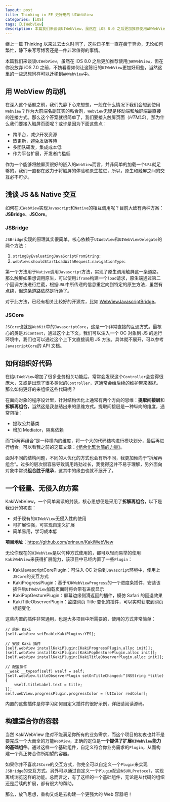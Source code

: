 ```yaml
---
layout: post
title: Thinking in FE 更好用的 UIWebView
categories: [iOS]
tags: [UIWebView]
description: 本篇我们来谈谈UIWebView，虽然在 iOS 8.0 之后更加推荐使用WKWebView，但在你没放弃 iOS 7.0 之前，不妨看看如何让这陈旧的UIWebView更加好用些，当然这里的一些思想同样可以迁移到WKWebView中。
---
```



继上一篇 Thinking 以来过去太久时间了，这些日子里一直在疲于奔命，无论如何繁忙，静下来写写博客还是一件非常值得的事情。

本篇我们来谈谈`UIWebView`，虽然在 iOS 8.0 之后更加推荐使用`WKWebView`，但在你没放弃 iOS 7.0 之前，不妨看看如何让这陈旧的`UIWebView`更加好用些，当然这里的一些思想同样可以迁移到`WKWebView`中。

<!--more-->

## 用 WebView 的动机

在深入这个话题之前，我们先静下心来想想，一般在什么情况下我们会想到使用`WebView`？作为大前端名副其实的粘合剂，`WebView`无疑是移动端和触屏端最直接的连接方式。那么这个答案就很简单了，我们要接入触屏页面（_HTML5_），那为什么我们要接入触屏页面呢？或许是因为下面这些点：

* 跨平台，减少开发资源
* 热更新，避免发版等待
* 多团队研发，集成成本低
* 作为平台扩展，开发者门槛低

作为一个能够将触屏页很好的嵌入的`WebView`而言，并非简单的加载一个`URL`就足够的，我们一直都在致力于将触屏的体验和原生拉进，所以，原生和触屏之间的交互必不可少。

## 浅谈 JS && Native 交互

如何在`UIWebView`实现`Javascript`和`Native`的相互调用呢？目前大致有两种方案：**JSBridge**、**JSCore**。

### JSBridge

`JSBridge`实现的原理其实很简单，核心依赖于`UIWebView`和`UIWebViewDelegate`的两个方法：

1. `stringByEvaluatingJavaScriptFromString:`
2. `webView:shouldStartLoadWithRequest:navigationType:`

第一个方法用于`Native`调用`Javascript`方法，实现了原生调用触屏这一条道路。那么触屏如果想调用原生，可以使用`iframe`构建一个`load`请求，原生端通过第二个回调方法进行拦截，根据`URL`中所传递的信息重定向到特定的原生方法，虽然有点绕，但这条道路依然是行通了。

对于此方法，已经有相关比较好的开源库，比如 [WebViewJavascriptBridge](https://github.com/marcuswestin/WebViewJavascriptBridge)。

### JSCore

`JSCore`也就是`WebKit`中的`JavascriptCore`，这是一个非常直接的互通方式。最核心的类是`JSContext`，通过这个上下文，我们可以注入一个 OC 对象到 JS 的运行环境中，我们也可以通过这个上下文直接调用 JS 方法。具体就不展开，可以参考`JavascriptCore`的 API 文档。

## 如何组织好代码

在给`UIWebView`增加了很多业务相关功能后，常常会发现这个`Controller`会变得很庞大，又或是出现了很多类似的`Controller`，这通常会给后续的维护带来困扰。那么如何更好的来组织这些代码呢？

在面向对象的程序设计里，针对结构优化上通常有两个方向的思维：**提取间接层**和**拆解再组合**，当然这是我总结出来的思维方式。提取间接层是一种纵向的维度，通常包括：

* 提取公共基类
* 增加 Mediator，隔离依赖

而“拆解再组合”是一种横向的维度，将一个大的代码结构进行模块划分，最后再进行组合。可以看我之前的这篇文章：[《组合化繁为简的力量》](http://blog.makeex.com/2016/04/23/the-design-pattern-of-composite/)。

面对不同的结构问题，不同的人优化的方式也会有所不同，我更加倾向于“拆解再组合”。过多的层次很容易导致调用路劲过长，我觉得这并不易于理解，另外面向对象中常说**组合胜于继承**，这其中的缘由也就不展开了。

## 一个轻量、无侵入的方案

KakiWebView，一个简单易读的封装，核心思想便是采用了**拆解再组合**，以下是我设计的初衷：

* 对于现有的`UIWebView`无侵入性的使用
* 可扩展性强，可实现自定义扩展
* 简单易用，学习成本低

**项目地址**：https://github.com/prinsun/KakiWebView 

无论你现在的`UIWebView`是以何种方式使用的，都可以轻而易举的使用`KakiWebView`来获得扩展能力，该项目中已经内置了一些`Plugin`：

* KakiJavascriptCorePlugin：可注入 OC 对象到`Javascript`环境中，使用上`JSCore`的交互方式
* KakiProgressPlugin：基于`NJKWebViewProgress`的一个进度条插件，安装该插件后`UIWebView`加载页面时将会带有进度显示
* KakiPopGesturePlugin：屏幕边缘侧滑返回的插件，模仿 Safari 的回退效果
* KakiTitleObserverPlugin：监控网页 Title 变化的插件，可以实时获取到网页标题变化

这些内置的插件非常通用，也是大多项目中所需要的，使用的方式非常简单：

```objc
// 启用 Kaki
[self.webView setEnableKakiPlugins:YES];

// 安装 Kaki 插件
[self.webView installKakiPlugin:[KakiProgressPlugin.alloc init]];
[self.webView installKakiPlugin:[KakiPopGesturePlugin.alloc init]];
[self.webView installKakiPlugin:[KakiTitleObserverPlugin.alloc init]];

// 配置插件
__weak __typeof(self) wself = self;
[self.webView.titleObserverPlugin setOnTitleChanged:^(NSString *title) {
    wself.titleLabel.text = title;
}];
self.webView.progressPlugin.progressColor = [UIColor redColor];
```

内置的这些插件是你学习如何自定义插件的很好示例，详细请阅读源码。

## 构建适合你的容器

当然 KakiWebView 绝对不能满足你所有的业务需求，而这个项目的初衷也并不是要完成一个大而全的万能`WebView`，正确的定位是**一个提供了扩展`UIWebView`能力的基础组件**。通过这样一个基础组件，自定义符合你业务需求的`Plugin`，从而构建一个真正符合你所期望的容器。

如果你并不喜欢`JSCore`的交互方式，你完全可以自定义一个`Plugin`来实现`JSBridge`的交互方式。另外可以通过自定义一个`Plugin`配合`NSURLProtocol`，实现离线浏览这样的功能。总而言之，有了这样的一个基础组件，无论是从代码的组织还是后续的扩展，都有很大的帮助。

那么，放飞思想，重构又或是去构建一个更强大的 Web 容器吧！

